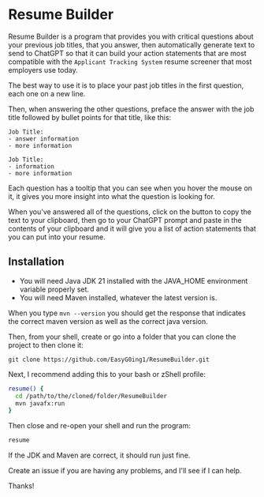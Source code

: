 # Resume Builder
Resume Builder is a program that provides you with critical questions about your previous job titles, that you answer, then automatically generate text to send to ChatGPT so that it can build your action statements that are most compatible with the `Applicant Tracking System` resume screener that most employers use today.

The best way to use it is to place your past job titles in the first question, each one on a new line.

Then, when answering the other questions, preface the answer with the job title followed by bullet points for that title, like this:

```
Job Title:
- answer information
- more information

Job Title:
- information
- more information
```

Each question has a tooltip that you can see when you hover the mouse on it, it gives you more insight into what the question is looking for.

When you've answered all of the questions, click on the button to copy the text to your clipboard, then go to your ChatGPT prompt and paste in the contents of your clipboard and it will give you a list of action statements that you can put into your resume.

## Installation
- You will need Java JDK 21 installed with the JAVA_HOME environment variable properly set.
- You will need Maven installed, whatever the latest version is.

When you type `mvn --version` you should get the response that indicates the correct maven version as well as the correct java version.

Then, from your shell, create or go into a folder that you can clone the project to then clone it:
```
git clone https://github.com/EasyG0ing1/ResumeBuilder.git
```

Next, I recommend adding this to your bash or zShell profile:
```BASH
resume() {
  cd /path/to/the/cloned/folder/ResumeBuilder
  mvn javafx:run
}
```
Then close and re-open your shell and run the program:
```BASH
resume
```

If the JDK and Maven are correct, it should run just fine.

Create an issue if you are having any problems, and I'll see if I can help.

Thanks!
